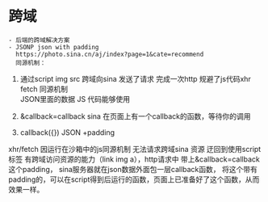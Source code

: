# 跨域
    - 后端的跨域解决方案
    - JSONP json with padding 
      https://photo.sina.cn/aj/index?page=1&cate=recommend
      同源机制：

  1. 通过script img src 跨域向sina 发送了请求 完成一次http
  规避了js代码xhr  fetch 同源机制  
  JSON里面的数据   JS  代码能够使用

  2. &callback=callback
    sina 在页面上有一个callback的函数，等待你的调用

  3. callback({}) JSON +padding 

 xhr/fetch 因运行在沙箱中的js同源机制 无法请求跨域sina 资源
 迂回到使用script 标签 有跨域访问资源的能力（link img a），http请求中
 带上&callback=callback 这个padding， sina服务器就在json数据外面包一层callback函数，
 将这个带有padding的，可以在script得到后运行的函数，页面上已准备好了这个函数，从而效果一样。
  